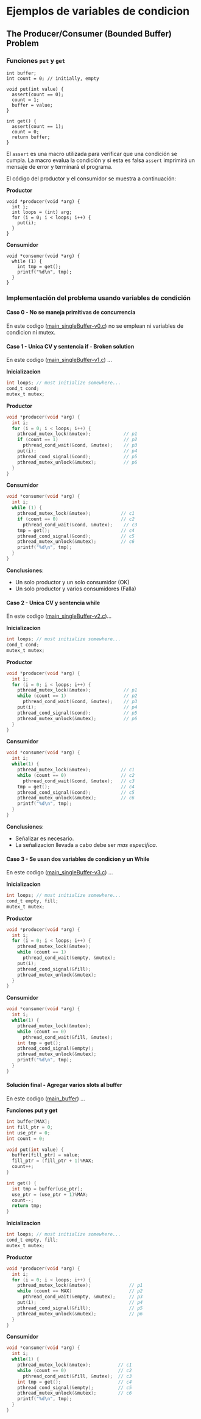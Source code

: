 # Ejemplos de variables de condicion

## The Producer/Consumer (Bounded Buffer) Problem

### Funciones `put` y `get`

```
int buffer;
int count = 0; // initially, empty

void put(int value) {
  assert(count == 0);
  count = 1;
  buffer = value;
}

int get() {
  assert(count == 1);
  count = 0;
  return buffer;
}
```

El `assert` es una macro utilizada para verificar que una condición se cumpla. La macro evalua la condición y si esta es falsa `assert` imprimirá un mensaje de error y terminará el programa.

El código del productor y el consumidor se muestra a continuación:

**Productor**

```
void *producer(void *arg) {
  int i;
  int loops = (int) arg;
  for (i = 0; i < loops; i++) {
    put(i);
  }
}
```

**Consumidor**

```
void *consumer(void *arg) {
  while (1) {
    int tmp = get();
    printf("%d\n", tmp);
  }
}
```



### Implementación del problema usando variables de condición

#### Caso 0 - No se maneja primitivas de concurrencia

En este codigo ([main_singleBuffer-v0.c](main_singleBuffer-v0.c)) no se emplean ni variables de condicion ni mutex.

#### Caso 1 - Unica CV y sentencia if - Broken solution

En este codigo ([main_singleBuffer-v1.c](main_singleBuffer-v1.c)) ...

**Inicializacion**

```c
int loops; // must initialize somewhere...
cond_t cond;
mutex_t mutex;
```

**Productor**

```c
void *producer(void *arg) {
  int i;
  for (i = 0; i < loops; i++) {
	pthread_mutex_lock(&mutex);     	   // p1
	if (count == 1)                 	   // p2
  	  pthread_cond_wait(&cond, &mutex);    // p3
	put(i);                         	   // p4
	pthread_cond_signal(&cond);     	   // p5
	pthread_mutex_unlock(&mutex);   	   // p6
  }
}
```

**Consumidor**

```c
void *consumer(void *arg) {
  int i;
  while (1) {
	pthread_mutex_lock(&mutex);       	  // c1
	if (count == 0)                   	  // c2
  	  pthread_cond_wait(&cond, &mutex);    // c3
	tmp = get();                      	  // c4
	pthread_cond_signal(&cond);       	  // c5
	pthread_mutex_unlock(&mutex);     	  // c6
	printf("%d\n", tmp);
  }
}
```

**Conclusiones**:
* Un solo productor y un solo consumidor (OK)
* Un solo productor y varios consumidores (Falla)

#### Caso 2 - Unica CV y sentencia while

En este codigo ([main_singleBuffer-v2.c](main_singleBuffer-v2.c))...


**Inicializacion**

```c
int loops; // must initialize somewhere...
cond_t cond;
mutex_t mutex;
```

**Productor**

```c
void *producer(void *arg) {
  int i;
  for (i = 0; i < loops; i++) {
	pthread_mutex_lock(&mutex);     	   // p1
	while (count == 1)              	   // p2
  	  pthread_cond_wait(&cond, &mutex);    // p3
	put(i);                         	   // p4
	pthread_cond_signal(&cond);     	   // p5
	pthread_mutex_unlock(&mutex);   	   // p6
  }
}
```

**Consumidor**

```c
void *consumer(void *arg) {
  int i;
  while(1) {
	pthread_mutex_lock(&mutex);       	  // c1
	while (count == 0)                    // c2
  	  pthread_cond_wait(&cond, &mutex);   // c3
	tmp = get();                      	  // c4
	pthread_cond_signal(&cond);       	  // c5
	pthread_mutex_unlock(&mutex);     	  // c6
	printf("%d\n", tmp);
  }
}
```

**Conclusiones**:
* Señalizar es necesario.
* La señalizacion llevada a cabo debe ser *mas especifica*.

#### Caso 3 - Se usan dos variables de condicion y un While

En este codigo ([main_singleBuffer-v3.c](main_singleBuffer-v3.c)) ...



**Inicializacion**

```c
int loops; // must initialize somewhere...
cond_t empty, fill;
mutex_t mutex;
```

**Productor**

```c
void *producer(void *arg) {
  int i;
  for (i = 0; i < loops; i++) {
	pthread_mutex_lock(&mutex);
	while (count == 1)
  	  pthread_cond_wait(&empty, &mutex);
	put(i);
	pthread_cond_signal(&fill);
	pthread_mutex_unlock(&mutex);
  }
}
```

**Consumidor**

```c
void *consumer(void *arg) {
  int i;
  while(1) {
	pthread_mutex_lock(&mutex);
	while (count == 0)
  	  pthread_cond_wait(&fill, &mutex);
	int tmp = get();
	pthread_cond_signal(&empty);
	pthread_mutex_unlock(&mutex);
	printf("%d\n", tmp);
  }
}
```

#### Solución final - Agregar varios slots al buffer

En este codigo ([main_buffer](main_buffer-v3.c)) ...

**Funciones put y get**

```c
int buffer[MAX];
int fill_ptr = 0;
int use_ptr = 0;
int count = 0;

void put(int value) {
  buffer[fill_ptr] = value;
  fill_ptr = (fill_ptr + 1)%MAX;
  count++;
}

int get() {
  int tmp = buffer[use_ptr];
  use_ptr = (use_ptr + 1)%MAX;
  count--;
  return tmp;
}
```

**Inicializacion**

```c
int loops; // must initialize somewhere...
cond_t empty, fill;
mutex_t mutex;
```

**Productor**

```c
void *producer(void *arg) {
  int i;
  for (i = 0; i < loops; i++) {
	pthread_mutex_lock(&mutex);      	     // p1
	while (count == MAX)             	     // p2
  	  pthread_cond_wait(&empty, &mutex);     // p3
	put(i);                          	     // p4
	pthread_cond_signal(&fill);      	     // p5
	pthread_mutex_unlock(&mutex);    	     // p6
  }
}
```

**Consumidor**

```c
void *consumer(void *arg) {
  int i;
  while(1) {
	pthread_mutex_lock(&mutex);     	 // c1
	while (count == 0)              	 // c2
  	  pthread_cond_wait(&fill, &mutex);  // c3
	int tmp = get();                	 // c4
	pthread_cond_signal(&empty);    	 // c5
	pthread_mutex_unlock(&mutex);   	 // c6
	printf("%d\n", tmp);
  }
}
```